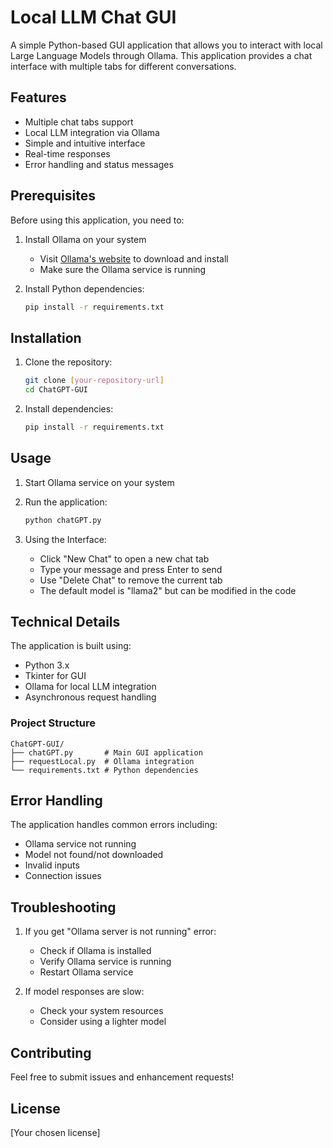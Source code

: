 # Local LLM Chat GUI

A simple Python-based GUI application that allows you to interact with local Large Language Models through Ollama. This application provides a chat interface with multiple tabs for different conversations.

## Features

- Multiple chat tabs support
- Local LLM integration via Ollama
- Simple and intuitive interface
- Real-time responses
- Error handling and status messages

## Prerequisites

Before using this application, you need to:

1. Install Ollama on your system
   - Visit [Ollama's website](https://ollama.ai/) to download and install
   - Make sure the Ollama service is running

2. Install Python dependencies:
   ```bash
   pip install -r requirements.txt
   ```

## Installation

1. Clone the repository:
   ```bash
   git clone [your-repository-url]
   cd ChatGPT-GUI
   ```

2. Install dependencies:
   ```bash
   pip install -r requirements.txt
   ```

## Usage

1. Start Ollama service on your system

2. Run the application:
   ```bash
   python chatGPT.py
   ```

3. Using the Interface:
   - Click "New Chat" to open a new chat tab
   - Type your message and press Enter to send
   - Use "Delete Chat" to remove the current tab
   - The default model is "llama2" but can be modified in the code

## Technical Details

The application is built using:
- Python 3.x
- Tkinter for GUI
- Ollama for local LLM integration
- Asynchronous request handling

### Project Structure
```
ChatGPT-GUI/
├── chatGPT.py       # Main GUI application
├── requestLocal.py  # Ollama integration
└── requirements.txt # Python dependencies
```

## Error Handling

The application handles common errors including:
- Ollama service not running
- Model not found/not downloaded
- Invalid inputs
- Connection issues

## Troubleshooting

1. If you get "Ollama server is not running" error:
   - Check if Ollama is installed
   - Verify Ollama service is running
   - Restart Ollama service

2. If model responses are slow:
   - Check your system resources
   - Consider using a lighter model

## Contributing

Feel free to submit issues and enhancement requests!

## License

[Your chosen license]
